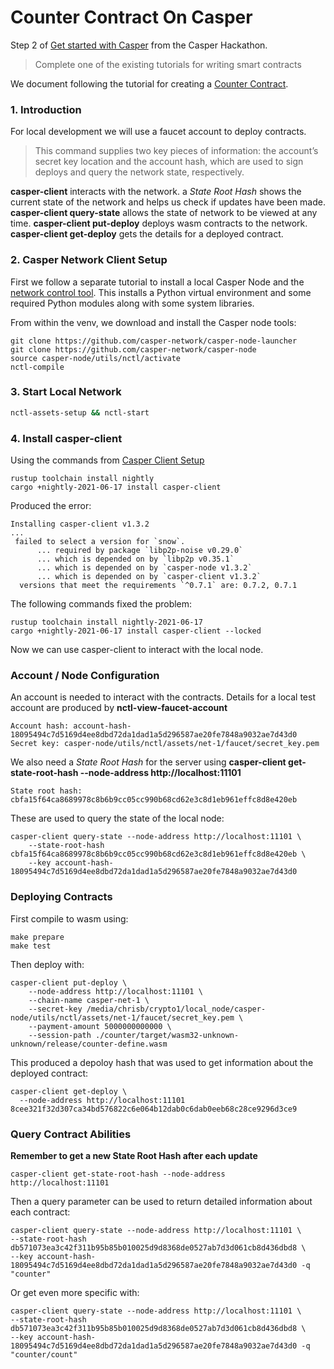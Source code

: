 # Counter Contract On Casper

Step 2 of [Get started with Casper](https://gitcoin.co/issue/casper-network/gitcoin-hackathon/29/100026611) from the Casper Hackathon.

> Complete one of the existing tutorials for writing smart contracts

We document following the tutorial for creating a [Counter Contract](https://docs.casperlabs.io/en/latest/dapp-dev-guide/tutorials/counter).

### 1. Introduction

For local development we will use a faucet account to deploy contracts.

> This command supplies two key pieces of information: the account’s secret key location and the account hash, which are used to sign deploys and query the network state, respectively.

**casper-client** interacts with the network. a *State Root Hash* shows the current state of the network and helps us check if updates have been made. **casper-client query-state** allows the state of network to be viewed at any time. **casper-client put-deploy** deploys wasm contracts to the network. **casper-client get-deploy** gets the details for a deployed contract.

### 2. Casper Network Client Setup

First we follow a separate tutorial to install a local Casper Node and the [network control tool](https://docs.casperlabs.io/en/latest/dapp-dev-guide/setup-nctl.html). This installs a Python virtual environment and some required Python modules along with some system libraries.

From within the venv, we download and install the Casper node tools:

```
git clone https://github.com/casper-network/casper-node-launcher
git clone https://github.com/casper-network/casper-node
source casper-node/utils/nctl/activate
nctl-compile
```

### 3. Start Local Network

```bash
nctl-assets-setup && nctl-start
```

### 4. Install casper-client

Using the commands from [Casper Client Setup](https://docs.casperlabs.io/en/latest/dapp-dev-guide/tutorials/counter/setup.html)

```
rustup toolchain install nightly
cargo +nightly-2021-06-17 install casper-client
```

Produced the error:

```
Installing casper-client v1.3.2
...
 failed to select a version for `snow`.
      ... required by package `libp2p-noise v0.29.0`
      ... which is depended on by `libp2p v0.35.1`
      ... which is depended on by `casper-node v1.3.2`
      ... which is depended on by `casper-client v1.3.2`
  versions that meet the requirements `^0.7.1` are: 0.7.2, 0.7.1

```

The following commands fixed the problem:

```
rustup toolchain install nightly-2021-06-17
cargo +nightly-2021-06-17 install casper-client --locked
```

Now we can use casper-client to interact with the local node.

### Account / Node Configuration

An account is needed to interact with the contracts. Details for a local test account are produced by **nctl-view-faucet-account**

```
Account hash: account-hash-18095494c7d5169d4ee8dbd72da1dad1a5d296587ae20fe7848a9032ae7d43d0
Secret key: casper-node/utils/nctl/assets/net-1/faucet/secret_key.pem
```

We also need a *State Root Hash* for the server using **casper-client get-state-root-hash --node-address http://localhost:11101**

```
State root hash: cbfa15f64ca8689978c8b6b9cc05cc990b68cd62e3c8d1eb961effc8d8e420eb
```

These are used to query the state of the local node:

```
casper-client query-state --node-address http://localhost:11101 \
    --state-root-hash cbfa15f64ca8689978c8b6b9cc05cc990b68cd62e3c8d1eb961effc8d8e420eb \
    --key account-hash-18095494c7d5169d4ee8dbd72da1dad1a5d296587ae20fe7848a9032ae7d43d0
```

### Deploying Contracts

First compile to wasm using:

```
make prepare
make test
```
Then deploy with:
```
casper-client put-deploy \
    --node-address http://localhost:11101 \
    --chain-name casper-net-1 \
    --secret-key /media/chrisb/crypto1/local_node/casper-node/utils/nctl/assets/net-1/faucet/secret_key.pem \
    --payment-amount 5000000000000 \
    --session-path ./counter/target/wasm32-unknown-unknown/release/counter-define.wasm
```
This produced a depoloy hash that was used to get information about the deployed contract:
```
casper-client get-deploy \
  --node-address http://localhost:11101 8cee321f32d307ca34bd576822c6e064b12dab0c6dab0eeb68c28ce9296d3ce9
```

### Query Contract Abilities

**Remember to get a new State Root Hash after each update**
```
casper-client get-state-root-hash --node-address http://localhost:11101
```
Then a query parameter can be used to return detailed information about each contract:
```
casper-client query-state --node-address http://localhost:11101 \
--state-root-hash db571073ea3c42f311b95b85b010025d9d8368de0527ab7d3d061cb8d436dbd8 \
--key account-hash-18095494c7d5169d4ee8dbd72da1dad1a5d296587ae20fe7848a9032ae7d43d0 -q "counter"
```
Or get even more specific with:
```
casper-client query-state --node-address http://localhost:11101 \
--state-root-hash db571073ea3c42f311b95b85b010025d9d8368de0527ab7d3d061cb8d436dbd8 \
--key account-hash-18095494c7d5169d4ee8dbd72da1dad1a5d296587ae20fe7848a9032ae7d43d0 -q "counter/count"
```
